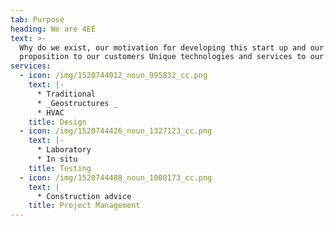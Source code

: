 ```yaml
---
tab: Purpose
heading: We are 4EE
text: >-
  Why do we exist, our motivation for developing this start up and our value
  proposition to our customers Unique technologies and services to our customers
services:
  - icon: /img/1520744012_noun_995832_cc.png
    text: |-
      * Traditional 
      * _Geostructures _
      * HVAC
    title: Design
  - icon: /img/1520744426_noun_1327123_cc.png
    text: |-
      * Laboratory
      * In situ
    title: Testing
  - icon: /img/1520744488_noun_1000173_cc.png
    text: |
      * Construction advice
    title: Project Management
---
```


